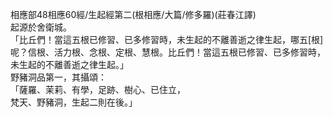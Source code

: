 相應部48相應60經/生起經第二(根相應/大篇/修多羅)(莊春江譯)  
起源於舍衛城。  
「比丘們！當這五根已修習、已多修習時，未生起的不離善逝之律生起，哪五[根]呢？信根、活力根、念根、定根、慧根。比丘們！當這五根已修習、已多修習時，未生起的不離善逝之律生起。」  
野豬洞品第一，其攝頌：  
「薩羅、茉莉、有學，足跡、樹心、已住立，  
梵天、野豬洞，生起二則在後。」  
  
  
